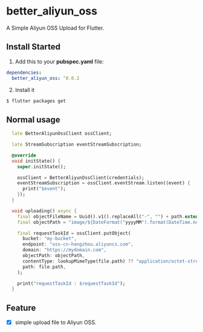 # better_aliyun_oss

A Simple Aliyun OSS Upload for Flutter.

## Install Started

1. Add this to your **pubspec.yaml** file:

```yaml
dependencies:
  better_aliyun_oss: ^0.0.2
```

2. Install it

```bash
$ flutter packages get
```

## Normal usage

```dart
  late BetterAliyunOssClient ossClient;

  late StreamSubscription eventStreamSubscription;

  @override
  void initState() {
    super.initState();

    ossClient = BetterAliyunOssClient(credentials);
    eventStreamSubscription = ossClient.eventStream.listen((event) {
      print("$event");
    });
  }

  void uploading() async {
    final objectFileName = Uuid().v1().replaceAll("-", "") + path.extension(file.path);
    final objectPath = "image/${DateFormat("yyyyMM").format(DateTime.now())}/$objectFileName";

    final requestTaskId = ossClient.putObject(
      bucket: "my-bucket",
      endpoint: "oss-cn-hangzhou.aliyuncs.com",
      domain: "https://mydomain.com",
      objectPath: objectPath,
      contentType: lookupMimeType(file.path) ?? "application/octet-stream",
      path: file.path,
    );

    print("requestTaskId : $requestTaskId");
  }
```

## Feature
- [x] simple upload file to Aliyun OSS.
